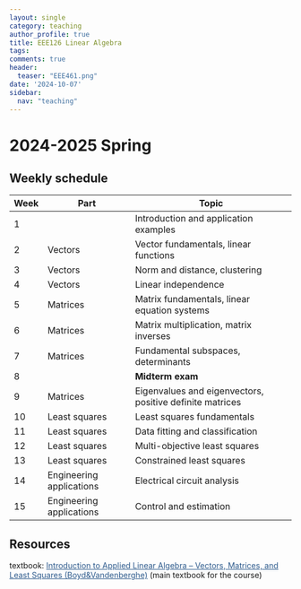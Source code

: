 ```yaml
---
layout: single
category: teaching
author_profile: true
title: EEE126 Linear Algebra
tags:
comments: true
header:
  teaser: "EEE461.png"
date: '2024-10-07'
sidebar:
  nav: "teaching"
---
```


# 2024-2025 Spring

## Weekly schedule

| Week | Part | Topic |
| ------------- | ------------- | ------------- |
| 1 |  | Introduction and application examples |
| 2 | Vectors | Vector fundamentals, linear functions |
| 3 | Vectors | Norm and distance, clustering |
| 4 | Vectors | Linear independence |
| 5 | Matrices | Matrix fundamentals, linear equation systems |
| 6 | Matrices | Matrix multiplication, matrix inverses |
| 7 | Matrices | Fundamental subspaces, determinants |
| 8 |  | **Midterm exam** |
| 9 | Matrices | Eigenvalues and eigenvectors, positive definite matrices |
| 10 | Least squares | Least squares fundamentals |
| 11 | Least squares | Data fitting and classification |
| 12 | Least squares | Multi-objective least squares |
| 13 | Least squares | Constrained least squares |
| 14 | Engineering applications | Electrical circuit analysis |
| 15 | Engineering applications | Control and estimation |

## Resources

textbook: <a href="https://web.stanford.edu/~boyd/vmls/vmls.pdf" style="color: #2d5a8c">Introduction to Applied Linear Algebra – Vectors, Matrices, and Least Squares (Boyd&Vandenberghe)</a> (main textbook for the course)
